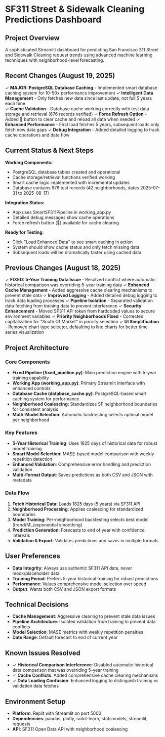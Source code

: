 # SF311 Street & Sidewalk Cleaning Predictions Dashboard

## Project Overview
A sophisticated Streamlit dashboard for predicting San Francisco 311 Street and Sidewalk Cleaning request trends using advanced machine learning techniques with neighborhood-level forecasting.

## Recent Changes (August 19, 2025)
✓ **MAJOR: PostgreSQL Database Caching** - Implemented smart database caching system for 10-50x performance improvement
✓ **Intelligent Data Management** - Only fetches new data since last update, not full 5 years each time  
✓ **Cache Validation** - Database cache working correctly with test data storage and retrieval (676 records verified)
✓ **Force Refresh Option** - Added 🔄 button to clear cache and reload all data when needed
✓ **Enhanced Performance** - First load fetches 5 years, subsequent loads only fetch new data gaps
✓ **Debug Integration** - Added detailed logging to track cache operations and data flow

## Current Status & Next Steps
**Working Components:**
- PostgreSQL database tables created and operational
- Cache storage/retrieval functions verified working
- Smart cache logic implemented with incremental updates
- Database contains 676 test records (42 neighborhoods, dates 2025-07-31 to 2025-08-17)

**Integration Status:**
- App uses SmartSF311Pipeline in working_app.py
- Detailed debug messages show cache operations
- Force refresh button (🔄) available for cache clearing

**Ready for Testing:**
- Click "Load Enhanced Data" to see smart caching in action
- System should show cache status and only fetch missing data
- Subsequent loads will be dramatically faster using cached data

## Previous Changes (August 18, 2025)
✓ **FIXED: 5-Year Training Data Issue** - Resolved conflict where automatic historical comparison was overriding 5-year training data
✓ **Enhanced Cache Management** - Added aggressive cache clearing mechanisms to prevent stale data
✓ **Improved Logging** - Added detailed debug logging to track data loading processes
✓ **Pipeline Isolation** - Separated validation data fetching from training data to prevent interference
✓ **Security Enhancement** - Moved SF311 API token from hardcoded values to secure environment variables
✓ **Priority Neighborhoods Fixed** - Corrected capitalization for "South Of Market" in priority selection
✓ **UI Simplification** - Removed chart type selector, defaulting to line charts for better time series visualization

## Project Architecture

### Core Components
- **Fixed Pipeline (fixed_pipeline.py)**: Main prediction engine with 5-year training capability
- **Working App (working_app.py)**: Primary Streamlit interface with enhanced controls
- **Database Cache (database_cache.py)**: PostgreSQL-based smart caching system for performance
- **Neighborhood Coalescing**: Standardizes SF neighborhood boundaries for consistent analysis
- **Multi-Model Selection**: Automatic backtesting selects optimal model per neighborhood

### Key Features
- **5-Year Historical Training**: Uses 1825 days of historical data for robust model training
- **Smart Model Selection**: MASE-based model comparison with weekly repetition detection
- **Enhanced Validation**: Comprehensive error handling and prediction validation
- **Multi-Format Output**: Saves predictions as both CSV and JSON with metadata

### Data Flow
1. **Fetch Historical Data**: Loads 1825 days (5 years) via SF311 API
2. **Neighborhood Processing**: Applies coalescing for standardized boundaries  
3. **Model Training**: Per-neighborhood backtesting selects best model (trend/ML/exponential smoothing)
4. **Prediction Generation**: Forecasts to end of year with confidence intervals
5. **Validation & Export**: Validates predictions and saves in multiple formats

## User Preferences
- **Data Integrity**: Always use authentic SF311 API data, never mock/placeholder data
- **Training Period**: Prefers 5-year historical training for robust predictions
- **Performance**: Values comprehensive model selection over speed
- **Output**: Wants both CSV and JSON export formats

## Technical Decisions
- **Cache Management**: Aggressive clearing to prevent stale data issues
- **Pipeline Architecture**: Isolated validation from training to prevent data conflicts
- **Model Selection**: MASE metrics with weekly repetition penalties
- **Date Range**: Default forecast to end of current year

## Known Issues Resolved
- ✓ **Historical Comparison Interference**: Disabled automatic historical data comparison that was overriding 5-year training
- ✓ **Cache Conflicts**: Added comprehensive cache clearing mechanisms
- ✓ **Data Loading Confusion**: Enhanced logging to distinguish training vs validation data fetches

## Environment Setup
- **Platform**: Replit with Streamlit on port 5000
- **Dependencies**: pandas, plotly, scikit-learn, statsmodels, streamlit, requests
- **API**: SF311 Open Data API with neighborhood coalescing